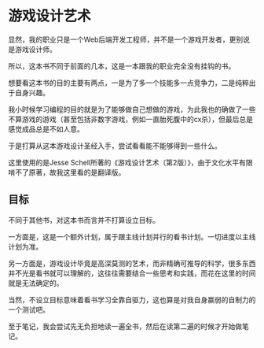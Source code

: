 # 游戏设计艺术

显然，我的职业只是一个Web后端开发工程师，并不是一个游戏开发者，更别说是游戏设计师。

所以，这本书不同于前面的几本，这是一本跟我的职业完全没有挂钩的书。

想要看这本书的目的主要有两点，一是为了多一个技能多一点竞争力，二是纯粹出于自身兴趣。

我小时候学习编程的目的就是为了能够做自己想做的游戏，为此我也的确做了一些不算游戏的游戏（甚至包括非数字游戏，例如一直胎死腹中的cx杀），但最后总是感觉成品总是不如人意。

于是打算从这本游戏设计圣经入手，尝试看看能不能够得到一些什么。

这里使用的是Jesse Schell所著的《游戏设计艺术（第2版）》，由于文化水平有限啃不了原著，故我这里看的是翻译版。

## 目标

不同于其他书，对这本书而言并不打算设立目标。

一方面是，这是一个额外计划，属于跟主线计划并行的看书计划。一切进度以主线计划为准。

另一方面是，游戏设计毕竟是高深莫测的艺术，而非精确可推导的科学，很多东西并不光是看书就可以理解的，这往往需要结合一些思考和实践，而花在这里的时间就是无法确定的。

当然，不设立目标意味着看书学习全靠自驱力，这也算是对我自身羸弱的自制力的一个测试吧。

至于笔记，我会尝试先无负担地读一遍全书，然后在读第二遍的时候才开始做笔记。